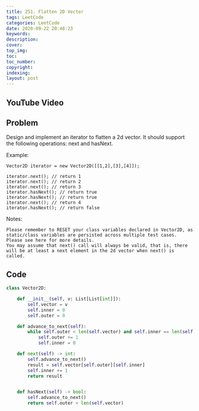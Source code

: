 ```yaml
---
title: 251. Flatten 2D Vector
tags: LeetCode
categories: LeetCode
date: 2020-09-22 20:48:23
keywords:
description:
cover:
top_img:
toc:
toc_number:
copyright:
indexing:
layout: post
---
```


## YouTube Video

## Problem

Design and implement an iterator to flatten a 2d vector. It should support the following operations: next and hasNext.

Example:

```
Vector2D iterator = new Vector2D([[1,2],[3],[4]]);

iterator.next(); // return 1
iterator.next(); // return 2
iterator.next(); // return 3
iterator.hasNext(); // return true
iterator.hasNext(); // return true
iterator.next(); // return 4
iterator.hasNext(); // return false
```

Notes:

```
Please remember to RESET your class variables declared in Vector2D, as static/class variables are persisted across multiple test cases. Please see here for more details.
You may assume that next() call will always be valid, that is, there will be at least a next element in the 2d vector when next() is called.
```

## Code

```python
class Vector2D:

    def __init__(self, v: List[List[int]]):
        self.vector = v
        self.inner = 0
        self.outer = 0

    def advance_to_next(self):
        while self.outer < len(self.vector) and self.inner == len(self.vector[self.outer]):
            self.outer += 1
            self.inner = 0

    def next(self) -> int:
        self.advance_to_next()
        result = self.vector[self.outer][self.inner]
        self.inner += 1
        return result


    def hasNext(self) -> bool:
        self.advance_to_next()
        return self.outer < len(self.vector)
```
